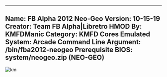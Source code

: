 -----------------------
Name: FB Alpha 2012 Neo-Geo
Version: 10-15-19
Creator: Team FB Alpha|Libretro
HMOD By: KMFDManic
Category: KMFD Cores
Emulated System: Arcade
Command Line Argument: /bin/fba2012-neogeo
Prerequisite BIOS: system/neogeo.zip (NEO-GEO)  
-----------------------
![km](https://i.imgur.com/M1WPJfd.png)
